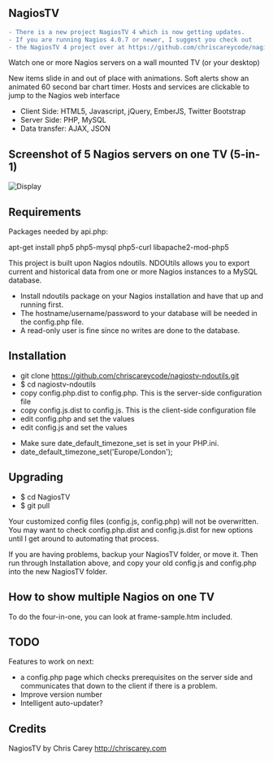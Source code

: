 NagiosTV
------------

```diff
- There is a new project NagiosTV 4 which is now getting updates.
- If you are running Nagios 4.0.7 or newer, I suggest you check out
- the NagiosTV 4 project over at https://github.com/chriscareycode/nagiostv-4
```

Watch one or more Nagios servers on a wall mounted TV (or your desktop)

New items slide in and out of place with animations. Soft alerts show an animated 60 second bar chart timer.
Hosts and services are clickable to jump to the Nagios web interface

- Client Side: HTML5, Javascript, jQuery, EmberJS, Twitter Bootstrap
- Server Side: PHP, MySQL
- Data transfer: AJAX, JSON

Screenshot of 5 Nagios servers on one TV (5-in-1)
------------

![Display](http://chriscarey.com/projects/ajax-monitor-for-nagios/nagios-5-in-1.png)


Requirements
------------

Packages needed by api.php:

apt-get install php5 php5-mysql php5-curl libapache2-mod-php5

This project is built upon Nagios ndoutils.
NDOUtils allows you to export current and historical data from one or more Nagios instances to a MySQL database.

- Install ndoutils package on your Nagios installation and have that up and running first.
- The hostname/username/password to your database will be needed in the config.php file.
- A read-only user is fine since no writes are done to the database.

Installation
------------

- git clone https://github.com/chriscareycode/nagiostv-ndoutils.git
- $ cd nagiostv-ndoutils
- copy config.php.dist to config.php. This is the server-side configuration file
- copy config.js.dist to config.js. This is the client-side configuration file
- edit config.php and set the values 
- edit config.js and set the values

* Make sure date_default_timezone_set is set in your PHP.ini.
* date_default_timezone_set('Europe/London');

Upgrading
------------
- $ cd NagiosTV
- $ git pull

Your customized config files (config.js, config.php) will not be overwritten.
  You may want to check config.php.dist and config.js.dist for new options
  until I get around to automating that process.
  
If you are having problems, backup your NagiosTV folder, or move it.
  Then run through Installation above, and copy your old
  config.js and config.php into the new NagiosTV folder.

How to show multiple Nagios on one TV
------------
To do the four-in-one, you can look at frame-sample.htm included.

TODO
------------
Features to work on next:

- a config.php page which checks prerequisites on the server side and communicates that down to the client if there is a problem.
- Improve version number
- Intelligent auto-updater?

Credits
------------
NagiosTV by Chris Carey
http://chriscarey.com
